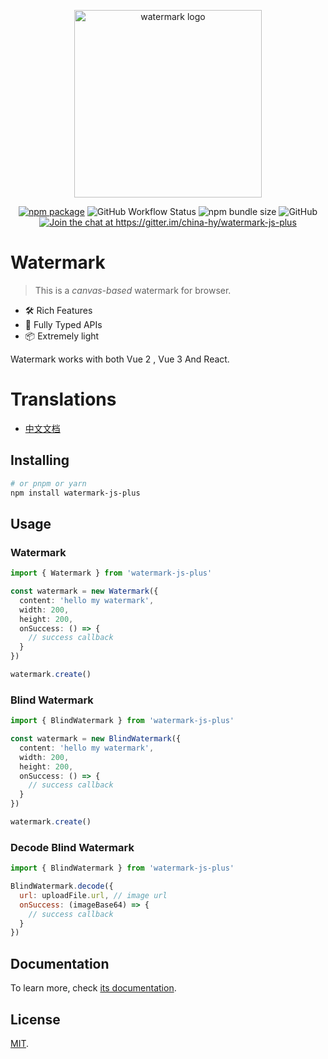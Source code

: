 <p align="center">
  <a href="https://zhensherlock.github.io/watermark-js-plus/" target="_blank" rel="noopener noreferrer">
    <img width="300" src="https://zhensherlock.github.io/watermark-js-plus/hero-image.png" alt="watermark logo">
  </a>
</p>
<p align="center">
  <a href="https://npmjs.com/package/watermark-js-plus"><img src="https://badgen.net/npm/v/watermark-js-plus" alt="npm package"></a>
  <img alt="GitHub Workflow Status" src="https://img.shields.io/github/actions/workflow/status/zhensherlock/watermark-js-plus/deploy.yml?branch=main">
  <img alt="npm bundle size" src="https://img.shields.io/bundlephobia/minzip/watermark-js-plus">
  <img alt="GitHub" src="https://img.shields.io/github/license/zhensherlock/watermark-js-plus">
  <a href="https://gitter.im/china-hy/watermark-js-plus?utm_source=badge&utm_medium=badge&utm_campaign=pr-badge&utm_content=badge"><img src="https://badges.gitter.im/china-hy/watermark-js-plus.svg" alt="Join the chat at https://gitter.im/china-hy/watermark-js-plus"></a>
</p>

# Watermark

> This is a *canvas-based* watermark for browser.

- 🛠️ Rich Features
- 🔑 Fully Typed APIs
- 📦️ Extremely light

Watermark works with both Vue 2 , Vue 3 And React.

# Translations

* [中文文档](README_zh.md)

## Installing

```bash
# or pnpm or yarn
npm install watermark-js-plus
```

## Usage

### Watermark

```ts
import { Watermark } from 'watermark-js-plus'

const watermark = new Watermark({
  content: 'hello my watermark',
  width: 200,
  height: 200,
  onSuccess: () => {
    // success callback
  }
})

watermark.create()
```

### Blind Watermark

```ts
import { BlindWatermark } from 'watermark-js-plus'

const watermark = new BlindWatermark({
  content: 'hello my watermark',
  width: 200,
  height: 200,
  onSuccess: () => {
    // success callback
  }
})

watermark.create()
```

### Decode Blind Watermark

```js
import { BlindWatermark } from 'watermark-js-plus'

BlindWatermark.decode({
  url: uploadFile.url, // image url
  onSuccess: (imageBase64) => {
    // success callback
  }
})
```

## Documentation

To learn more, check [its documentation](https://zhensherlock.github.io/watermark-js-plus).

## License

[MIT](LICENSE).
